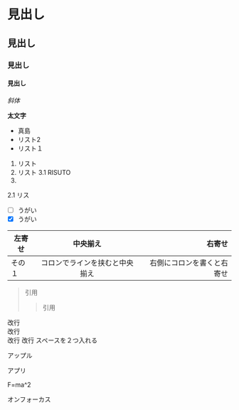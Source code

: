 # 見出し
## 見出し
### 見出し
#### 見出し
  *斜体*

  **太文字**
* 真島
* リスト2
* リスト１
1. リスト
2. リスト
3.1 RISUTO 
3. 
2.1 リス
- [ ] うがい
- [X] うがい

| 左寄せ | 中央揃え | 右寄せ |
| ----- |:--------:| -----:|
|その１|コロンでラインを挟むと中央揃え|右側にコロンを書くと右寄せ|

> 引用
> > 引用

改行  
改行  
改行
改行
スペースを２つ入れる  

アップル

アプリ

F=ma^2

オンフォーカス
